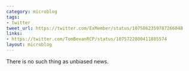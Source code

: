 ```yaml
---
category: microblog
tags:
- twitter
tweet_url: https://twitter.com/ExMember/status/1075862359787266048
links:
- https://twitter.com/TomBevanRCP/status/1075722800411885574
layout: microblog
---
```

There is no such thing as unbiased news.
